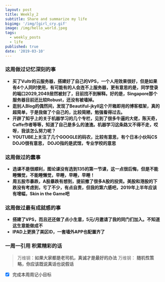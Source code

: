 ```yaml
---
layout: post
title: Weekly_2
subtitle: Share and summarize my life
bigimg: '/img/[girl_cry.gif'
image: /img/hello_world.jpeg
tags:
  - weekly_posts
  - life
published: true
date: '2019-03-10'
---
```

### 这周做过记忆深刻的事
- **买了Vultr的云服务器，搭建好了自己的VPS，一个人用效果很好，但是如果有4个人同时使用，有可能有的人会连不上服务器，更有意思的是，同学登录的端口2029,2049居然被封了，目前找不到解释。好的是，Singapore那个服务器目前还比较Robust，还没有被墙掉。**
- **逛别人Blog的偶然间，发现了Beautiful-jkyll这个开箱即用的博客框架，真的超简单，于是我做了个自己的，比较简陋，勉强看得过去。**
- **开辟了知乎上的关于机器学习的几个专栏，见到了很多牛逼的大佬，陈天奇，Caffe作者等等，知道了自己是多么的渣渣。机器学习这条路又不得不走，哎呀，我该怎么努力呢？**
- **YOUTUBE上关注了几个GOOGLE的码农，比较有意思，有个日本小伙叫CS DOJO很有意思， DOJO指的是武馆，专业学校的意思**

### 这周做过的蠢事
- **选课不是很顺利，图论课没有选到135的第一节课，这一点很后悔，但是不能睡懒觉，不能睡懒觉，早睡，早睡，早睡！**
- **周五股市暴跌，A股暴跌有想到，提前撤了很多A股的投资。美股和港股的下跌没有考虑到，亏了不少，有点自责，但我的第六感吧，2019年上半年应该有增幅，Skin in the Game吧**

### 这周做过最有成就感的事
- **搭建了VPS，而且还还做了点小生意，5元/月邀请了我的同门们加入。不知道这生意能做成不**
- **IPAD上更换了美区ID，一套墙外APP也配置齐了**
### 一周一引用 积累精彩的话
> 万维钢：**如果大家都是老司机，真诚才是最好的办法**
> 万维钢： **随机性策略，你应该既说真话也说假话**

- [x] 完成本周周记小目标
